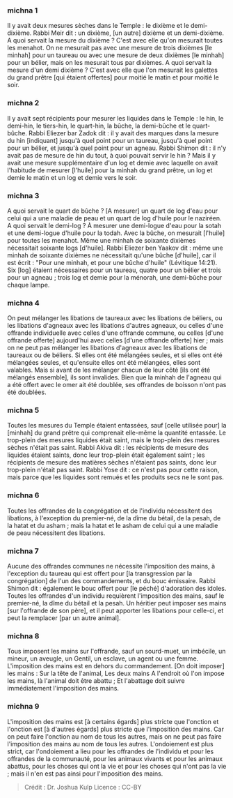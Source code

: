 
### michna 1
Il y avait deux mesures sèches dans le Temple : le dixième et le demi-dixième. Rabbi Meir dit : un dixième, [un autre] dixième et un demi-dixième. A quoi servait la mesure du dixième ? C'est avec elle qu'on mesurait toutes les menahot. On ne mesurait pas avec une mesure de trois dixièmes [le minhah] pour un taureau ou avec une mesure de deux dixièmes [le minhah] pour un bélier, mais on les mesurait tous par dixièmes. A quoi servait la mesure d'un demi dixième ? C'est avec elle que l'on mesurait les galettes du grand prêtre [qui étaient offertes] pour moitié le matin et pour moitié le soir.

### michna 2
Il y avait sept récipients pour mesurer les liquides dans le Temple : le hin, le demi-hin, le tiers-hin, le quart-hin, la bûche, la demi-bûche et le quart-bûche. Rabbi Eliezer bar Zadok dit : il y avait des marques dans la mesure du hin [indiquant] jusqu'à quel point pour un taureau, jusqu'à quel point pour un bélier, et jusqu'à quel point pour un agneau. Rabbi Shimon dit : il n'y avait pas de mesure de hin du tout, à quoi pouvait servir le hin ? Mais il y avait une mesure supplémentaire d'un log et demie avec laquelle on avait l'habitude de mesurer [l'huile] pour la minhah du grand prêtre, un log et demie le matin et un log et demie vers le soir.

### michna 3
A quoi servait le quart de bûche ? [A mesurer] un quart de log d'eau pour celui qui a une maladie de peau et un quart de log d'huile pour le naziréen. A quoi servait le demi-log ? À mesurer une demi-logue d'eau pour la sotah et une demi-logue d'huile pour la todah. Avec la bûche, on mesurait [l'huile] pour toutes les menahot. Même une minhah de soixante dixièmes nécessitait soixante logs [d'huile]. Rabbi Eliezer ben Yaakov dit : même une minhah de soixante dixièmes ne nécessitait qu'une bûche [d'huile], car il est écrit : "Pour une minhah, et pour une bûche d'huile" (Lévitique 14:21). Six [log] étaient nécessaires pour un taureau, quatre pour un bélier et trois pour un agneau ; trois log et demie pour la ménorah, une demi-bûche pour chaque lampe.

### michna 4
On peut mélanger les libations de taureaux avec les libations de béliers, ou les libations d'agneaux avec les libations d'autres agneaux, ou celles d'une offrande individuelle avec celles d'une offrande commune, ou celles [d'une offrande offerte] aujourd'hui avec celles [d'une offrande offerte] hier ; mais on ne peut pas mélanger les libations d'agneaux avec les libations de taureaux ou de béliers. Si elles ont été mélangées seules, et si elles ont été mélangées seules, et qu'ensuite elles ont été mélangées, elles sont valables. Mais si avant de les mélanger chacun de leur côté [ils ont été mélangés ensemble], ils sont invalides. Bien que la minhah de l'agneau qui a été offert avec le omer ait été doublée, ses offrandes de boisson n'ont pas été doublées.

### michna 5
Toutes les mesures du Temple étaient entassées, sauf [celle utilisée pour] la [minhah] du grand prêtre qui comprenait elle-même la quantité entassée. Le trop-plein des mesures liquides était saint, mais le trop-plein des mesures sèches n'était pas saint. Rabbi Akiva dit : les récipients de mesure des liquides étaient saints, donc leur trop-plein était également saint ; les récipients de mesure des matières sèches n'étaient pas saints, donc leur trop-plein n'était pas saint. Rabbi Yose dit : ce n'est pas pour cette raison, mais parce que les liquides sont remués et les produits secs ne le sont pas.

### michna 6
Toutes les offrandes de la congrégation et de l'individu nécessitent des libations, à l'exception du premier-né, de la dîme du bétail, de la pesah, de la hatat et du asham ; mais la hatat et le asham de celui qui a une maladie de peau nécessitent des libations.

### michna 7
Aucune des offrandes communes ne nécessite l'imposition des mains, à l'exception du taureau qui est offert pour [la transgression par la congrégation] de l'un des commandements, et du bouc émissaire. Rabbi Shimon dit : également le bouc offert pour [le péché] d'adoration des idoles. Toutes les offrandes d'un individu requièrent l'imposition des mains, sauf le premier-né, la dîme du bétail et la pesah. Un héritier peut imposer ses mains [sur l'offrande de son père], et il peut apporter les libations pour celle-ci, et peut la remplacer [par un autre animal].

### michna 8
Tous imposent les mains sur l'offrande, sauf un sourd-muet, un imbécile, un mineur, un aveugle, un Gentil, un esclave, un agent ou une femme. L'imposition des mains est en dehors du commandement. [On doit imposer] les mains : Sur la tête de l'animal, Les deux mains A l'endroit où l'on impose les mains, là l'animal doit être abattu ; Et l'abattage doit suivre immédiatement l'imposition des mains.

### michna 9
L'imposition des mains est [à certains égards] plus stricte que l'onction et l'onction est [à d'autres égards] plus stricte que l'imposition des mains. Car on peut faire l'onction au nom de tous les autres, mais on ne peut pas faire l'imposition des mains au nom de tous les autres. L'ondoiement est plus strict, car l'ondoiement a lieu pour les offrandes de l'individu et pour les offrandes de la communauté, pour les animaux vivants et pour les animaux abattus, pour les choses qui ont la vie et pour les choses qui n'ont pas la vie ; mais il n'en est pas ainsi pour l'imposition des mains.

>Crédit : Dr. Joshua Kulp
>Licence : CC-BY